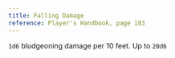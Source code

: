 ```yaml
---
title: Falling Damage
reference: Player's Handbook, page 183
---
```


`1d6` bludgeoning damage per 10 feet. Up to `20d6`
